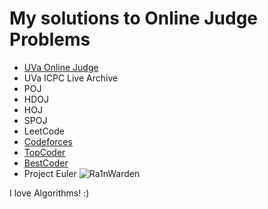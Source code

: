 My solutions to Online Judge Problems
======================================
- [UVa Online Judge](http://uhunt.felix-halim.net/id/242292)
- UVa ICPC Live Archive
- POJ
- HDOJ
- HOJ
- SPOJ
- LeetCode
- [Codeforces](http://codeforces.com/profile/Ra1nWarden)
- [TopCoder](http://community.topcoder.com/tc?module=MemberProfile&cr=23155143)
- [BestCoder](http://bestcoder.hdu.edu.cn/rating.php?user=ra1nwarden)
- Project Euler ![Ra1nWarden](https://projecteuler.net/profile/Ra1nWarden.png)

I love Algorithms! :)
